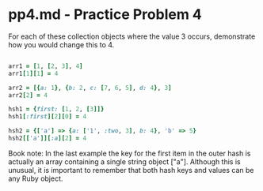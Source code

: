 # pp4.md - Practice Problem 4

For each of these collection objects where the value 3 occurs, demonstrate how you would change this to 4.
```ruby

arr1 = [1, [2, 3], 4]
arr1[1][1] = 4

arr2 = [{a: 1}, {b: 2, c: [7, 6, 5], d: 4}, 3]
arr2[2] = 4

hsh1 = {first: [1, 2, [3]]}
hsh1[:first][2][0] = 4

hsh2 = {['a'] => {a: ['1', :two, 3], b: 4}, 'b' => 5}
hsh2[['a']][:a][2] = 4

```

Book note: In the last example the key for the first item in the outer hash is actually an array containing a single string object ["a"]. Although this is unusual, it is important to remember that both hash keys and values can be any Ruby object.
